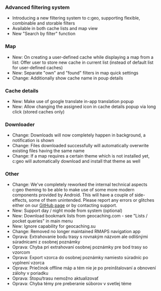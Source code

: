 ### Advanced filtering system
- Introducing a new filtering system to c:geo, supporting flexible, combinable and storable filters
- Available in both cache lists and map view
- New "Search by filter" function

### Map
- New: On creating a user-defined cache while displaying a map from a list: Offer user to store new cache in current list (instead of default list for user-defined caches)
- New: Separate "own" and "found" filters in map quick settings
- Change: Additionally show cache name in poup details

### Cache details
- New: Make use of google translate in-app translation popup
- New: Allow changing the assigned icon in cache details popup via long click (stored caches only)

### Downloader
- Change: Downloads will now completely happen in background, a notification is shown
- Change: Files downloaded successfully will automatically overwrite existing files having the same name
- Change: If a map requires a certain theme which is not installed yet, c:geo will automatically download and install that theme as well

### Other
- Change: We've completely reworked the internal technical aspects c:geo theming to be able to make use of some more modern components provided by Android. This will have a couple of side-effects, some of them unintended. Please report any errors or glitches either on our [GitHub page](https://www.github.com/cgeo/cgeo/issues) or by contacting support.
- New: Support day / night mode from system (optional)
- New: Download bookmark lists from geocaching.com - see "Lists / pocket queries" in main menu
- New: Ignore capability for geocaching.su
- Change: Removed no longer maintained RMAPS navigation app
- Oprava: Extrahovanie bodu trasy s rovnakým názvom ale odlišnými súradnicami z osobnej poznámky
- Oprava: Chyba pri extrahovaní osobnej poznámky pre bod trasy so vzorcom
- Oprava: Export vzorca do osobnej poznámky namiesto súradníc po vyplnení vzorca
- Oprava: Priečinok offline máp a tém nie je po preinštalovaní a obnovení zálohy v poriadku
- Oprava: Stopu/trasu nemožno aktualizovať
- Oprava: Chyba témy pre preberanie súborov v svetlej téme
